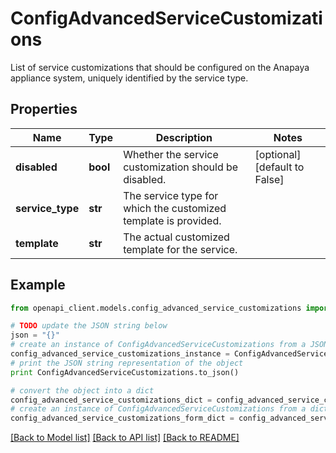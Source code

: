 # ConfigAdvancedServiceCustomizations

List of service customizations that should be configured on the Anapaya appliance system, uniquely identified by the service type.

## Properties

Name | Type | Description | Notes
------------ | ------------- | ------------- | -------------
**disabled** | **bool** | Whether the service customization should be disabled. | [optional] [default to False]
**service_type** | **str** | The service type for which the customized template is provided. | 
**template** | **str** | The actual customized template for the service. | 

## Example

```python
from openapi_client.models.config_advanced_service_customizations import ConfigAdvancedServiceCustomizations

# TODO update the JSON string below
json = "{}"
# create an instance of ConfigAdvancedServiceCustomizations from a JSON string
config_advanced_service_customizations_instance = ConfigAdvancedServiceCustomizations.from_json(json)
# print the JSON string representation of the object
print ConfigAdvancedServiceCustomizations.to_json()

# convert the object into a dict
config_advanced_service_customizations_dict = config_advanced_service_customizations_instance.to_dict()
# create an instance of ConfigAdvancedServiceCustomizations from a dict
config_advanced_service_customizations_form_dict = config_advanced_service_customizations.from_dict(config_advanced_service_customizations_dict)
```
[[Back to Model list]](../README.md#documentation-for-models) [[Back to API list]](../README.md#documentation-for-api-endpoints) [[Back to README]](../README.md)


